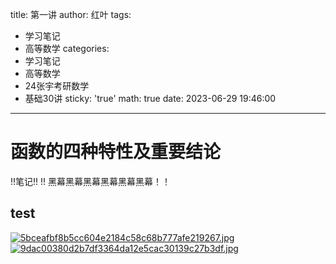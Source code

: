 title: 第一讲
author: 红叶
tags:
  - 学习笔记
  - 高等数学
categories:
  - 学习笔记
  - 高等数学
  - 24张宇考研数学
  - 基础30讲
sticky: 'true'
math: true
date: 2023-06-29 19:46:00
---
# 函数的四种特性及重要结论
!!笔记!!
!! 黑幕黑幕黑幕黑幕黑幕黑幕！！

## test

[![5bceafbf8b5cc604e2184c58c68b777afe219267.jpg](https://img.ylymoe.eu.org/images/2023/07/02/5bceafbf8b5cc604e2184c58c68b777afe219267.jpg)](https://img.ylymoe.eu.org/image/XD7)
[![9dac00380d2b7df3364da12e5cac30139c27b3df.jpg](https://img.ylymoe.eu.org/images/2023/07/02/9dac00380d2b7df3364da12e5cac30139c27b3df.jpg)](https://img.ylymoe.eu.org/image/tLD)
